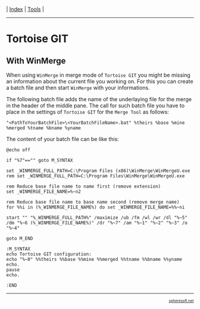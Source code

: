 | [Index](../index.md) | [Tools](../Tools.md) |

<hr style="height: 1px" />

# Tortoise GIT

## With WinMerge
When using `WinMerge` in merge mode of `Tortoise GIT` you might be missing an
information about the current file you working on. For this you can create a
batch file and then start `WinMerge` with your informations.

The following batch file adds the name of the underlaying file for the merge in
the header of the middle pane. The call for such batch file you have to place
in the settings of `Tortoise GIT` for the `Merge Tool` as follows:
```
"<PathToYourBatchFile>\<YourBatchFileName>.bat" %theirs %base %mine %merged %tname %bname %yname
```

The content of your batch file can be like this:
```batch
@echo off

if "%7"=="" goto M_SYNTAX

set _WINMERGE_FULL_PATH=C:\Program Files (x86)\WinMerge\WinMergeU.exe
rem set _WINMERGE_FULL_PATH=C:\Program Files\WinMerge\WinMergeU.exe

rem Reduce base file name to name first (remove extension)
set _WINMERGE_FILE_NAME=%~n2

rem Reduce base file name to base name second (remove merge name)
for %%i in (%_WINMERGE_FILE_NAME%) do set _WINMERGE_FILE_NAME=%%~ni

start "" "%_WINMERGE_FULL_PATH%" /maximize /ub /fm /wl /wr /dl "%~5" /dm "%~6 (%_WINMERGE_FILE_NAME%)" /dr "%~7" /am "%~1" "%~2" "%~3" /o "%~4"

goto M_END

:M_SYNTAX
echo Tortoise GIT configuration:
echo "%~0" %%theirs %%base %%mine %%merged %%tname %%bname %%yname
echo.
pause
echo.

:END
```


<!-- FOOTER -->
<hr style="height: 1px" />
<a href="http://spheresoft.net" style="font-size: 0.7em; float: right">spheresoft.net</a>
